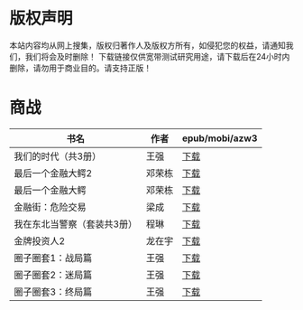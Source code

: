 # 版权声明

本站内容均从网上搜集，版权归著作人及版权方所有，如侵犯您的权益，请通知我们，我们将会及时删除！ 下载链接仅供宽带测试研究用途，请下载后在24小时内删除，请勿用于商业目的。请支持正版！

# 商战

| 书名 | 作者 | epub/mobi/azw3 |
| --- | --- | --- |
| 我们的时代（共3册） | 王强 | [下载](https://url89.ctfile.com/f/31084289-1375504177-aa627c?p=8866) |
| 最后一个金融大鳄2 | 邓荣栋 | [下载](https://url89.ctfile.com/f/31084289-1357052422-c462a6?p=8866) |
| 最后一个金融大鳄 | 邓荣栋 | [下载](https://url89.ctfile.com/f/31084289-1357051852-ff30a4?p=8866) |
| 金融街：危险交易 | 梁成 | [下载](https://url89.ctfile.com/f/31084289-1357033417-045b8f?p=8866) |
| 我在东北当警察（套装共3册） | 程琳 | [下载](https://url89.ctfile.com/f/31084289-1357031446-ae2e03?p=8866) |
| 金牌投资人2 | 龙在宇 | [下载](https://url89.ctfile.com/f/31084289-1357022887-a6b83d?p=8866) |
| 圈子圈套1：战局篇 | 王强 | [下载](https://url89.ctfile.com/f/31084289-1357021465-4d2c0f?p=8866) |
| 圈子圈套2：迷局篇 | 王强 | [下载](https://url89.ctfile.com/f/31084289-1357021450-f4aaca?p=8866) |
| 圈子圈套3：终局篇 | 王强 | [下载](https://url89.ctfile.com/f/31084289-1357021447-9e6224?p=8866) |
